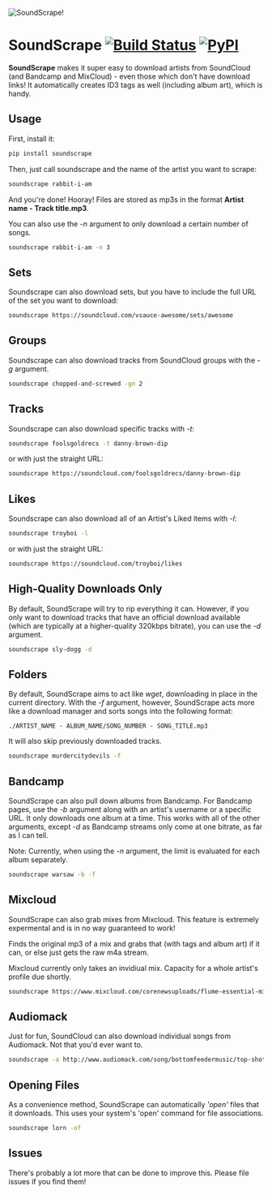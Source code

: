 ![SoundScrape!](http://i.imgur.com/nHAt2ow.png)

SoundScrape [![Build Status](https://travis-ci.org/Miserlou/SoundScrape.svg)](https://travis-ci.org/Miserlou/SoundScrape) [![PyPI](https://img.shields.io/pypi/dm/SoundScrape.svg?style=flat)](https://pypi.python.org/pypi/soundscrape/)
==============

**SoundScrape** makes it super easy to download artists from SoundCloud (and Bandcamp and MixCloud) - even those which don't have download links! It automatically creates ID3 tags as well (including album art), which is handy.

Usage
---------

First, install it:

```bash
pip install soundscrape
```

Then, just call soundscrape and the name of the artist you want to scrape:

```bash
soundscrape rabbit-i-am
```

And you're done! Hooray! Files are stored as mp3s in the format **Artist name - Track title.mp3**.

You can also use the *-n* argument to only download a certain number of songs.

```bash
soundscrape rabbit-i-am -n 3
```

Sets
-------

Soundscrape can also download sets, but you have to include the full URL of the set you want to download:

```bash
soundscrape https://soundcloud.com/vsauce-awesome/sets/awesome
```

Groups
--------

Soundscrape can also download tracks from SoundCloud groups with the *-g* argument.

```bash
soundscrape chopped-and-screwed -gn 2
```

Tracks
--------

Soundscrape can also download specific tracks with *-t*:

```bash
soundscrape foolsgoldrecs -t danny-brown-dip
```

or with just the straight URL:

```bash
soundscrape https://soundcloud.com/foolsgoldrecs/danny-brown-dip
```

Likes
--------

Soundscrape can also download all of an Artist's Liked items with *-l*:

```bash
soundscrape troyboi -l
```

or with just the straight URL:

```bash
soundscrape https://soundcloud.com/troyboi/likes
```

High-Quality Downloads Only
--------

By default, SoundScrape will try to rip everything it can. However, if you only want to download tracks that have an official download available (which are typically at a higher-quality 320kbps bitrate), you can use the *-d* argument.

```bash
soundscrape sly-dogg -d
```

Folders
--------

By default, SoundScrape aims to act like _wget_, downloading in place in the current directory. With the *-f* argument, however, SoundScrape acts more like a download manager and sorts songs into the following format:

```
./ARTIST_NAME - ALBUM_NAME/SONG_NUMBER - SONG_TITLE.mp3
```

It will also skip previously downloaded tracks.

```bash
soundscrape murdercitydevils -f
```

Bandcamp
--------

SoundScrape can also pull down albums from Bandcamp. For Bandcamp pages, use the *-b* argument along with an artist's username or a specific URL. It only downloads one album at a time. This works with all of the other arguments, except *-d* as Bandcamp streams only come at one bitrate, as far as I can tell.

Note: Currently, when using the *-n* argument, the limit is evaluated for each album separately.

```bash
soundscrape warsaw -b -f
```

Mixcloud
--------

SoundScrape can also grab mixes from Mixcloud. This feature is extremely expermental and is in no way guaranteed to work!

Finds the original mp3 of a mix and grabs that (with tags and album art) if it can, or else just gets the raw m4a stream.

Mixcloud currently only takes an invidiual mix. Capacity for a whole artist's profile due shortly.

```bash
soundscrape https://www.mixcloud.com/corenewsuploads/flume-essential-mix-2015-10-03/ -of
```

Audiomack
--------

Just for fun, SoundCloud can also download individual songs from Audiomack. Not that you'd ever want to.

```bash
soundscrape -a http://www.audiomack.com/song/bottomfeedermusic/top-shottas
```

Opening Files
--------

As a convenience method, SoundScrape can automatically _'open'_ files that it downloads. This uses your system's 'open' command for file associations.

```bash
soundscrape lorn -of
```

Issues
-------

There's probably a lot more that can be done to improve this. Please file issues if you find them!
